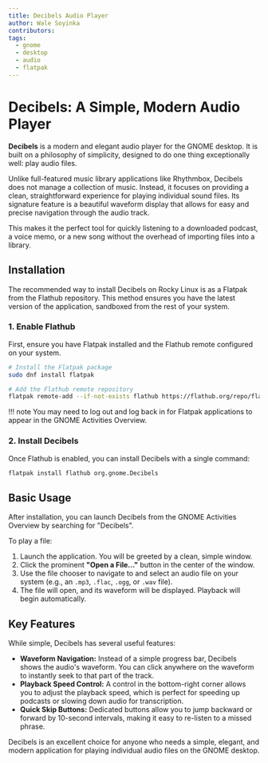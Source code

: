 ```yaml
---
title: Decibels Audio Player
author: Wale Soyinka
contributors:
tags:
  - gnome
  - desktop
  - audio
  - flatpak
---
```


# **Decibels: A Simple, Modern Audio Player**

**Decibels** is a modern and elegant audio player for the GNOME desktop. It is built on a philosophy of simplicity, designed to do one thing exceptionally well: play audio files.

Unlike full-featured music library applications like Rhythmbox, Decibels does not manage a collection of music. Instead, it focuses on providing a clean, straightforward experience for playing individual sound files. Its signature feature is a beautiful waveform display that allows for easy and precise navigation through the audio track.

This makes it the perfect tool for quickly listening to a downloaded podcast, a voice memo, or a new song without the overhead of importing files into a library.

## **Installation**

The recommended way to install Decibels on Rocky Linux is as a Flatpak from the Flathub repository. This method ensures you have the latest version of the application, sandboxed from the rest of your system.

### **1. Enable Flathub**

First, ensure you have Flatpak installed and the Flathub remote configured on your system.

```bash
# Install the Flatpak package
sudo dnf install flatpak

# Add the Flathub remote repository
flatpak remote-add --if-not-exists flathub https://flathub.org/repo/flathub.flatpakrepo
```

!!! note
    You may need to log out and log back in for Flatpak applications to appear in the GNOME Activities Overview.

### **2. Install Decibels**

Once Flathub is enabled, you can install Decibels with a single command:

```bash
flatpak install flathub org.gnome.Decibels
```

## **Basic Usage**

After installation, you can launch Decibels from the GNOME Activities Overview by searching for "Decibels".

To play a file:

1.  Launch the application. You will be greeted by a clean, simple window.
2.  Click the prominent **"Open a File..."** button in the center of the window.
3.  Use the file chooser to navigate to and select an audio file on your system (e.g., an `.mp3`, `.flac`, `.ogg`, or `.wav` file).
4.  The file will open, and its waveform will be displayed. Playback will begin automatically.

## **Key Features**

While simple, Decibels has several useful features:

*   **Waveform Navigation:** Instead of a simple progress bar, Decibels shows the audio's waveform. You can click anywhere on the waveform to instantly seek to that part of the track.
*   **Playback Speed Control:** A control in the bottom-right corner allows you to adjust the playback speed, which is perfect for speeding up podcasts or slowing down audio for transcription.
*   **Quick Skip Buttons:** Dedicated buttons allow you to jump backward or forward by 10-second intervals, making it easy to re-listen to a missed phrase.

Decibels is an excellent choice for anyone who needs a simple, elegant, and modern application for playing individual audio files on the GNOME desktop.